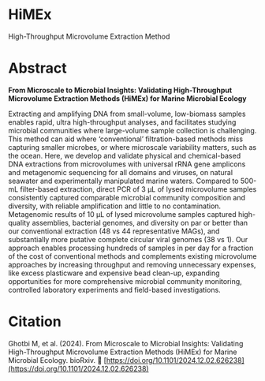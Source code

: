 # HiMEx
High-Throughput Microvolume Extraction Method


# Abstract

**From Microscale to Microbial Insights: Validating High-Throughput Microvolume Extraction Methods (HiMEx) for Marine Microbial Ecology**

Extracting and amplifying DNA from small-volume, low-biomass samples enables rapid, ultra high-throughput analyses, and facilitates studying microbial communities where large-volume sample collection is challenging. This method can aid where ‘conventional’ filtration-based methods miss capturing smaller microbes, or where microscale variability matters, such as the ocean. Here, we develop and validate physical and chemical-based DNA extractions from microvolumes with universal rRNA gene amplicons and metagenomic sequencing for all domains and viruses, on natural seawater and experimentally manipulated marine waters. Compared to 500-mL filter-based extraction, direct PCR of 3 μL of lysed microvolume samples consistently captured comparable microbial community composition and diversity, with reliable amplification and little to no contamination. Metagenomic results of 10 μL of lysed microvolume samples captured high-quality assemblies, bacterial genomes, and diversity on par or better than our conventional extraction (48 vs 44 representative MAGs), and substantially more putative complete circular viral genomes (38 vs 1). Our approach enables processing hundreds of samples in per day for a fraction of the cost of conventional methods and complements existing microvolume approaches by increasing throughput and removing unnecessary expenses, like excess plasticware and expensive bead clean-up, expanding opportunities for more comprehensive microbial community monitoring, controlled laboratory experiments and field-based investigations.




# Citation
Ghotbi M, et al. (2024). From Microscale to Microbial Insights: Validating High-Throughput Microvolume Extraction Methods (HiMEx) for Marine Microbial Ecology. bioRxiv.
🔗 [https://doi.org/10.1101/2024.12.02.626238](https://doi.org/10.1101/2024.12.02.626238)
